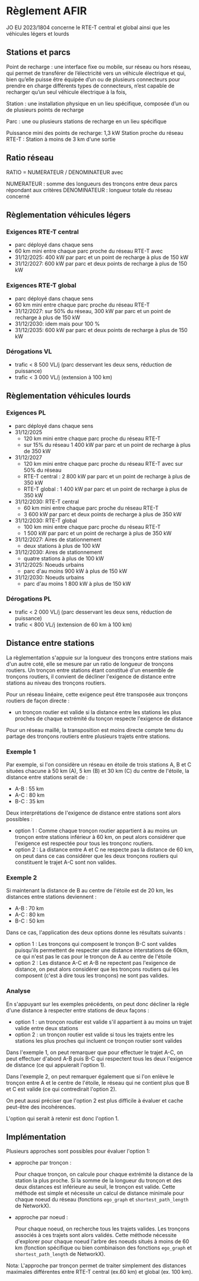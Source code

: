 # Règlement AFIR

JO EU 2023/1804
concerne le RTE-T central et global ainsi que les véhicules légers et lourds

## Stations et parcs

Point de recharge : une interface fixe ou mobile, sur réseau ou hors réseau, qui permet de transférer de l’électricité vers un véhicule électrique et qui, bien qu’elle puisse être équipée d’un ou de plusieurs connecteurs pour prendre en charge différents types de connecteurs, n’est capable de recharger qu’un seul véhicule électrique à la fois,

Station : une installation physique en un lieu spécifique, composée d’un ou de plusieurs points de recharge

Parc : une ou plusieurs stations de recharge en un lieu spécifique

Puissance mini des points de recharge: 1,3 kW
Station proche du réseau RTE-T : Station à moins de 3 km d'une sortie

## Ratio réseau

RATIO = NUMERATEUR / DENOMINATEUR avec

NUMERATEUR : somme des longueurs des tronçons entre deux parcs répondant aux critères
DENOMINATEUR : longueur totale du réseau concerné

## Règlementation véhicules légers

### Exigences RTE-T central

- parc déployé dans chaque sens
- 60 km mini entre chaque parc proche du réseau RTE-T avec
- 31/12/2025: 400 kW par parc et un point de recharge à plus de 150 kW 
- 31/12/2027: 600 kW par parc et deux points de recharge à plus de 150 kW

### Exigences RTE-T global

- parc déployé dans chaque sens
- 60 km mini entre chaque parc proche du réseau RTE-T
- 31/12/2027: sur 50% du réseau, 300 kW par parc et un point de recharge à plus de 150 kW 
- 31/12/2030: idem mais pour 100 %
- 31/12/2035: 600 kW par parc et deux points de recharge à plus de 150 kW

### Dérogations VL

- trafic < 8 500 VL/j (parc desservant les deux sens, réduction de puissance)
- trafic < 3 000 VL/j (extension à 100 km)

## Règlementation véhicules lourds

### Exigences PL

- parc déployé dans chaque sens
- 31/12/2025
  - 120 km mini entre chaque parc proche du réseau RTE-T
  - sur 15% du réseau 1 400 kW par parc et un point de recharge à plus de 350 kW 
- 31/12/2027
  - 120 km mini entre chaque parc proche du réseau RTE-T avec sur 50% du réseau
  - RTE-T central : 2 800 kW par parc et un point de recharge à plus de 350 kW 
  - RTE-T global : 1 400 kW par parc et un point de recharge à plus de 350 kW 
- 31/12/2030: RTE-T central
  - 60 km mini entre chaque parc proche du réseau RTE-T
  - 3 600 kW par parc et deux points de recharge à plus de 350 kW 
- 31/12/2030: RTE-T global
  - 100 km mini entre chaque parc proche du réseau RTE-T
  - 1 500 kW par parc et un point de recharge à plus de 350 kW 
- 31/12/2027: Aires de stationnement
  - deux stations à plus de 100 kW
- 31/12/2030: Aires de stationnement
  - quatre stations à plus de 100 kW
- 31/12/2025: Noeuds urbains
  - parc d'au moins 900 kW à plus de 150 kW
- 31/12/2030: Noeuds urbains
  - parc d'au moins 1 800 kW à plus de 150 kW

### Dérogations PL

- trafic < 2 000 VL/j (parc desservant les deux sens, réduction de puissance)
- trafic < 800 VL/j (extension de 60 km à 100 km)

## Distance entre stations

La règlementation s'appuie sur la longueur des tronçons entre stations mais d'un autre coté, elle se mesure par un ratio de longueur de tronçons routiers.
Un tronçon entre stations étant constitué d'un ensemble de tronçons routiers, il convient de décliner l'exigence de distance entre stations au niveau des tronçons routiers.

Pour un réseau linéaire, cette exigence peut être transposée aux tronçons routiers de façon directe :

- un tronçon routier est valide si la distance entre les stations les plus proches de chaque extrémité du tonçon respecte l'exigence de distance

Pour un réseau maillé, la transposition est moins directe compte tenu du partage des tronçons routiers entre plusieurs trajets entre stations.

### Exemple 1

Par exemple, si l'on considère un réseau en étoile de trois stations A, B et C situées chacune à 50 km (A), 5 km (B) et 30 km (C) du centre de l'étoile, la distance entre stations serait de :

- A-B : 55 km
- A-C : 80 km
- B-C : 35 km

Deux interprétations de l'exigence de distance entre stations sont alors possibles :

- option 1 : Comme chaque tronçon routier appartient à au moins un tronçon entre stations inférieur à 60 km, on peut alors considérer que l'exigence est respectée pour tous les tronçonc routiers.
- option 2 : La distance entre A et C ne respecte pas la distance de 60 km, on peut dans ce cas considérer que les deux tronçons routiers qui constituent le trajet A-C sont non valides.

### Exemple 2

Si maintenant la distance de B au centre de l'étoile est de 20 km, les distances entre stations deviennent :

- A-B : 70 km
- A-C : 80 km
- B-C : 50 km

Dans ce cas, l'application des deux options donne les résultats suivants :

- option 1 : Les tronçons qui composent le tronçon B-C sont valides puisqu'ils permettent de respecter une distance interstations de 60km, ce qui n'est pas le cas pour le tronçon de A au centre de l'étoile
- option 2 : Les distance A-C et A-B ne repectent pas l'exigence de distance, on peut alors considérer que les tronçons routiers qui les composent (c'est à dire tous les tronçons) ne sont pas valides.

### Analyse

En s'appuyant sur les exemples précédents, on peut donc décliner la règle d'une distance à respecter entre stations de deux façons :

- option 1 : un tronçon routier est valide s'il appartient à au moins un trajet valide entre deux stations
- option 2 : un tronçon routier est valide si tous les trajets entre les stations les plus proches qui incluent ce tronçon routier sont valides

Dans l'exemple 1, on peut remarquer que pour effectuer le trajet A-C, on peut effectuer d'abord A-B puis B-C qui respectent tous les deux l'exigence de distance (ce qui appuierait l'option 1).

Dans l'exemple 2, on peut remarquer également que si l'on enlève le tronçon entre A et le centre de l'étoile, le réseau qui ne contient plus que B et C est valide (ce qui contredirait l'option 2).

On peut aussi préciser que l'option 2 est plus difficile à évaluer et cache peut-être des incohérences.

L'option qui serait à retenir est donc l'option 1.

## Implémentation

Plusieurs approches sont possibles pour évaluer l'option 1:

- approche par tronçon :

  Pour chaque tronçon, on calcule pour chaque extrémité la distance de la station la plus proche. Si la somme de la longueur du tronçon et des deux distances est inférieure au seuil, le tronçon est valide.
  Cette méthode est simple et nécessite un calcul de distance minimale pour chaque noeud du réseau (fonctions `ego_graph` et `shortest_path_length` de NetworkX).

- approche par noeud :

  Pour chaque noeud, on recherche tous les trajets valides. Les tronçons associés à ces trajets sont alors validés.
  Cette méthode nécessite d'explorer pour chaque noeud l'arbre des noeuds situés à moins de 60 km (fonction spécifique ou bien combinaison des fonctions `ego_graph` et `shortest_path_length` de NetworkX).

Nota: L'approche par tronçon permet de traiter simplement des distances maximales différentes entre RTE-T central (ex.60 km) et global (ex. 100 km).
